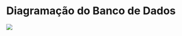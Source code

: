 # Diagramação do Banco de Dados
<div><img src="https://github.com/Marlon1337s/CourseFlow/issues/3#issue-1940279109"></div>

